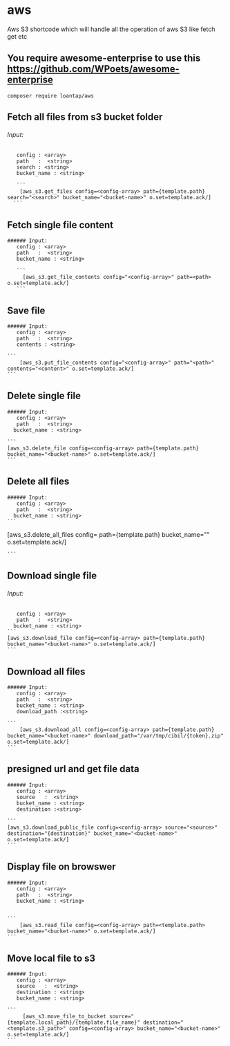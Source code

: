 
# aws
Aws S3 shortcode which will handle all the operation of aws S3 like fetch get etc 

## You require awesome-enterprise to use this https://github.com/WPoets/awesome-enterprise 
``` composer require loantap/aws ```

## Fetch all files from s3 bucket folder
	
   ###### Input:
	   config : <array>
	   path   :  <string>
	   search : <string>
	   bucket_name : <string>

	   ```
		[aws_s3.get_files config=<config-array> path={template.path} search="<search>" bucket_name="<bucket-name>" o.set=template.ack/]
	  ```
## Fetch single file content
	
	###### Input:
	   config : <array>
	   path   :  <string>
	   bucket_name : <string>

	   ```
	   	 [aws_s3.get_file_contents config="<config-array>" path=<path>  o.set=template.ack/]
	   ```
## Save file
	
	###### Input:
	   config : <array>
	   path   :  <string>
	   contents : <string>

	```
		[aws_s3.put_file_contents config="<config-array>" path="<path>" contents="<content>" o.set=template.ack/]
	```
## Delete single file
	
	###### Input:
	   config : <array>
	   path   :  <string>
	  bucket_name : <string>

	```
	[aws_s3.delete_file config=<config-array> path={template.path} bucket_name="<bucket-name>" o.set=template.ack/]	
	```

## Delete all files
	
	###### Input:
	   config : <array>
	   path   :  <string>
	  bucket_name : <string>
	```
  [aws_s3.delete_all_files config=<config-array> path={template.path} bucket_name="<bucket-name>" o.set=template.ack/]
  
	```

## Download single file
	
  ###### Input:
	   config : <array>
	   path   :  <string>
	  bucket_name : <string>
	```	
  	[aws_s3.download_file config=<config-array> path={template.path} bucket_name="<bucket-name>" o.set=template.ack/] 
    ```

 ## Download all files 

 	###### Input:
	   config : <array>
	   path   :  <string>
	   bucket_name : <string>
	   download_path :<string>

 	```
 		[aws_s3.download_all config=<config-array> path={template.path} bucket_name="<bucket-name>" download_path="/var/tmp/cibil/{token}.zip" o.set=template.ack/] 
 	```

 ## presigned url and get file data

 	###### Input:
	   config : <array>
	   source   :  <string>
	   bucket_name : <string>
	   destination :<string>

 	```
 	[aws_s3.download_public_file config=<config-array> source="<source>" destination="{destination}" bucket_name="<bucket-name>" o.set=template.ack/]
 	```

 ## Display file on browswer 

 	###### Input:
	   config : <array>
	   path   :  <string>
	   bucket_name : <string>
	  
 	
 	```
 		[aws_s3.read_file config=<config-array> path=<template.path> bucket_name="<bucket-name>" o.set=template.ack/] 
 	```

 ## Move local file to s3

 	###### Input:
	   config : <array>
	   source   :  <string>
	   destination : <string>
	   bucket_name : <string>

 	```
 		 [aws_s3.move_file_to_bucket source="{template.local_path}/{template.file_name}" destination="<template.s3_path>" config=<config-array> bucket_name="<bucket-name>" o.set=template.ack/]
 	```